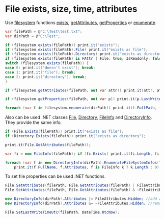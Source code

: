 # File exists, size, time, attributes
Use <a href='/api/Au.filesystem.html'>filesystem</a> functions <a href='/api/Au.filesystem.exists.html'>exists</a>, <a href='/api/Au.filesystem.getAttributes.html'>getAttributes</a>, <a href='/api/Au.filesystem.getProperties.html'>getProperties</a> or <a href='/api/Au.filesystem.enumerate.html'>enumerate</a>.

```csharp
var filePath = @"C:\Test\test.txt";
var dirPath = @"C:\Test";

if (filesystem.exists(filePath)) print.it("exists");
if (filesystem.exists(filePath).File) print.it("exists as file");
if (filesystem.exists(filePath).Directory) print.it("exists as directory");
if (filesystem.exists(filePath) is FAttr { File: true, IsReadonly: false }) print.it("exists as file and isn't readonly");
switch (filesystem.exists(filePath)) {
case 0: print.it("doesn't exist"); break;
case 1: print.it("file"); break;
case 2: print.it("directory"); break;
}

if (filesystem.getAttributes(filePath, out var attr)) print.it(attr, attr.Has(FileAttributes.Directory), attr.Has(FileAttributes.ReadOnly));

if (filesystem.getProperties(filePath, out var p)) print.it(p.LastWriteTimeUtc, p.Size, p.Attributes);

foreach (var f in filesystem.enumerate(dirPath)) print.it(f.FullPath, f.IsDirectory, f.Size);
```

Also can be used .NET classes <a href='https://www.google.com/search?q=System.IO.File+class'>File</a>, <a href='https://www.google.com/search?q=System.IO.Directory+class'>Directory</a>, <a href='https://www.google.com/search?q=System.IO.FileInfo+class'>FileInfo</a> and <a href='https://www.google.com/search?q=System.IO.DirectoryInfo+class'>DirectoryInfo</a>. They provide the same info.

```csharp
if (File.Exists(filePath)) print.it("exists as file");
if (Directory.Exists(filePath)) print.it("exists as directory");

print.it(File.GetAttributes(filePath));

var fi = new FileInfo(filePath); if (fi.Exists) print.it(fi.Length, fi.LastWriteTimeUtc);

foreach (var f in new DirectoryInfo(dirPath).EnumerateFileSystemInfos("*", new EnumerationOptions { AttributesToSkip = 0, RecurseSubdirectories = true }))
	print.it(f.FullName, f.Attributes, f is FileInfo k ? k.Length : 0);
```

To set file properties can be used .NET functions.

```csharp
File.SetAttributes(filePath, File.GetAttributes(filePath) | FileAttributes.ReadOnly); //add attribute
File.SetAttributes(filePath, File.GetAttributes(filePath) & ~FileAttributes.ReadOnly); //remove attribute

new DirectoryInfo(dirPath).Attributes |= FileAttributes.Hidden; //add attribute
new DirectoryInfo(dirPath).Attributes &= ~FileAttributes.Hidden; //remove attribute

File.SetLastWriteTimeUtc(filePath, DateTime.UtcNow);
```

